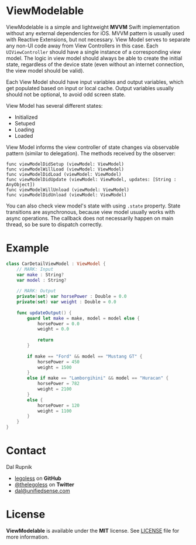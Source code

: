 # ViewModelable

ViewModelable is a simple and lightweight **MVVM** Swift implementation without any external dependencies for iOS. MVVM pattern is usually used with Reactive Extensions, but not necessary. View Model serves to separate any non-UI code away from View Controllers in this case. Each `UIViewController` should have a single instance of a corresponding view model. The logic in view model should always be able to create the initial state, regardless of the device state (even without an internet connection, the view model should be valid).

Each View Model should have input variables and output variables, which get populated based on input or local cache. Output variables usually should not be optional, to avoid odd screen state.

View Model has several different states:

- Initialized
- Setuped
- Loading
- Loaded

View Model informs the view controller of state changes via observable pattern (similar to delegation). The methods received by the observer:

```
func viewModelDidSetup (viewModel: ViewModel)
func viewModelWillLoad (viewModel: ViewModel)
func viewModelDidLoad (viewModel: ViewModel)
func viewModelDidUpdate (viewModel: ViewModel, updates: [String : AnyObject])
func viewModelWillUnload (viewModel: ViewModel)
func viewModelDidUnload (viewModel: ViewModel)
```

You can also check view model's state with using `.state` property. State transitions are asynchronous, because view model usually works with async operations. The callback does not necessarily happen on main thread, so be sure to dispatch correctly.

# Example

```swift
class CarDetailViewModel : ViewModel {
    // MARK: Input
    var make : String?
    var model : String?
    
    // MARK: Output
    private(set) var horsePower : Double = 0.0
    private(set) var weight : Double = 0.0
    
    func updateOutput() {
        guard let make = make, model = model else {
            horsePower = 0.0
            weight = 0.0
            
            return
        }
        
        if make == "Ford" && model == "Mustang GT" {
            horsePower = 450
            weight = 1500
        }
        else if make == "Lamborgihini" && model == "Huracan" {
            horsePower = 782
            weight = 2100
        }
        else {
            horsePower = 120
            weight = 1100
        }
    }
}
```

Contact
======

Dal Rupnik

- [legoless](https://github.com/legoless) on **GitHub**
- [@thelegoless](https://twitter.com/thelegoless) on **Twitter**
- [dal@unifiedsense.com](mailto:dal@unifiedsense.com)

License
======

**ViewModelable** is available under the **MIT** license. See [LICENSE](https://github.com/Legoless/ViewModelable/blob/master/LICENSE) file for more information.
